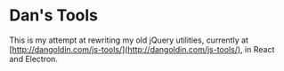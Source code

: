 # Dan's Tools

This is my attempt at rewriting my old jQuery utilities, currently at [http://dangoldin.com/js-tools/](http://dangoldin.com/js-tools/), in React and Electron.
